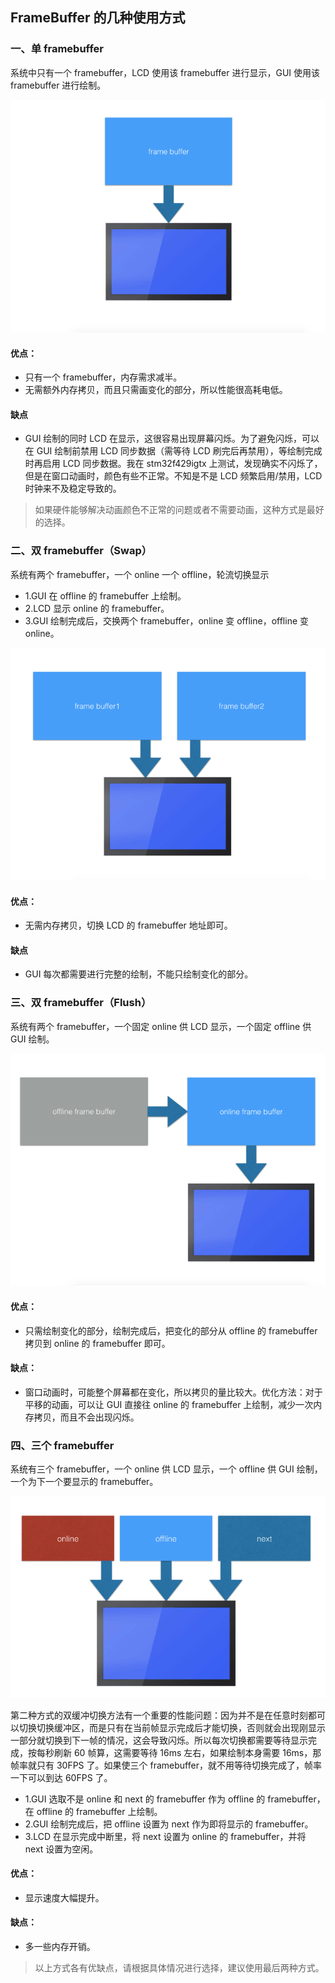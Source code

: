 ## FrameBuffer 的几种使用方式

### 一、单 framebuffer

系统中只有一个 framebuffer，LCD 使用该 framebuffer 进行显示，GUI 使用该 framebuffer 进行绘制。

![1](images/fb1.png)

#### 优点：
* 只有一个 framebuffer，内存需求减半。
* 无需额外内存拷贝，而且只需画变化的部分，所以性能很高耗电低。

#### 缺点

* GUI 绘制的同时 LCD 在显示，这很容易出现屏幕闪烁。为了避免闪烁，可以在 GUI 绘制前禁用 LCD 同步数据（需等待 LCD 刷完后再禁用），等绘制完成时再启用 LCD 同步数据。我在 stm32f429igtx 上测试，发现确实不闪烁了，但是在窗口动画时，颜色有些不正常。不知是不是 LCD 频繁启用/禁用，LCD 时钟来不及稳定导致的。

> 如果硬件能够解决动画颜色不正常的问题或者不需要动画，这种方式是最好的选择。

### 二、双 framebuffer（Swap）

系统有两个 framebuffer，一个 online 一个 offline，轮流切换显示

* 1.GUI 在 offline 的 framebuffer 上绘制。
* 2.LCD 显示 online 的 framebuffer。
* 3.GUI 绘制完成后，交换两个 framebuffer，online 变 offline，offline 变 online。

![2](images/fb2.png)

#### 优点：

* 无需内存拷贝，切换 LCD 的 framebuffer 地址即可。

#### 缺点

* GUI 每次都需要进行完整的绘制，不能只绘制变化的部分。

### 三、双 framebuffer（Flush）

系统有两个 framebuffer，一个固定 online 供 LCD 显示，一个固定 offline 供 GUI 绘制。

![3](images/fb3.png)

#### 优点：

* 只需绘制变化的部分，绘制完成后，把变化的部分从 offline 的 framebuffer 拷贝到 online 的 framebuffer 即可。

#### 缺点：

* 窗口动画时，可能整个屏幕都在变化，所以拷贝的量比较大。优化方法：对于平移的动画，可以让 GUI 直接往 online 的 framebuffer 上绘制，减少一次内存拷贝，而且不会出现闪烁。

### 四、三个 framebuffer

系统有三个 framebuffer，一个 online 供 LCD 显示，一个 offline 供 GUI 绘制，一个为下一个要显示的 framebuffer。

![4](images/fb4.png)

第二种方式的双缓冲切换方法有一个重要的性能问题：因为并不是在任意时刻都可以切换切换缓冲区，而是只有在当前帧显示完成后才能切换，否则就会出现刚显示一部分就切换到下一帧的情况，这会导致闪烁。所以每次切换都需要等待显示完成，按每秒刷新 60 帧算，这需要等待 16ms 左右，如果绘制本身需要 16ms，那帧率就只有 30FPS 了。如果使三个 framebuffer，就不用等待切换完成了，帧率一下可以到达 60FPS 了。

* 1.GUI 选取不是 online 和 next 的 framebuffer 作为 offline 的 framebuffer，在 offline 的 framebuffer 上绘制。
* 2.GUI 绘制完成后，把 offline 设置为 next 作为即将显示的 framebuffer。
* 3.LCD 在显示完成中断里，将 next 设置为 online 的 framebuffer，并将 next 设置为空闲。

#### 优点：

* 显示速度大幅提升。

#### 缺点：

* 多一些内存开销。

> 以上方式各有优缺点，请根据具体情况进行选择，建议使用最后两种方式。
